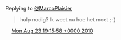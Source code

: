 Replying to [@MarcoPlaisier](https://twitter.com/@MarcoPlaisier/status/21935011518)

> hulp nodig? Ik weet nu hoe het moet ;\-\)

<img src="../../media/tweet.ico" width="12" /> [Mon Aug 23 19:15:58 +0000 2010](https://twitter.com/DromerDenker/status/21936446073)